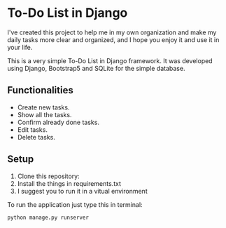 # To-Do List in Django

I've created this project to help me in my own organization and make my daily tasks more clear and organized, and I hope you enjoy it and use it in your life.

This is a very simple To-Do List in Django framework. It was developed using Django, Bootstrap5 and SQLite for the simple database.

## Functionalities

- Create new tasks.
- Show all the tasks.
- Confirm already done tasks.
- Edit tasks.
- Delete tasks.

## Setup

1. Clone this repository:
2. Install the things in requirements.txt
3. I suggest you to run it in a vitual environment

To run the application just type this in terminal:

```
python manage.py runserver
```
